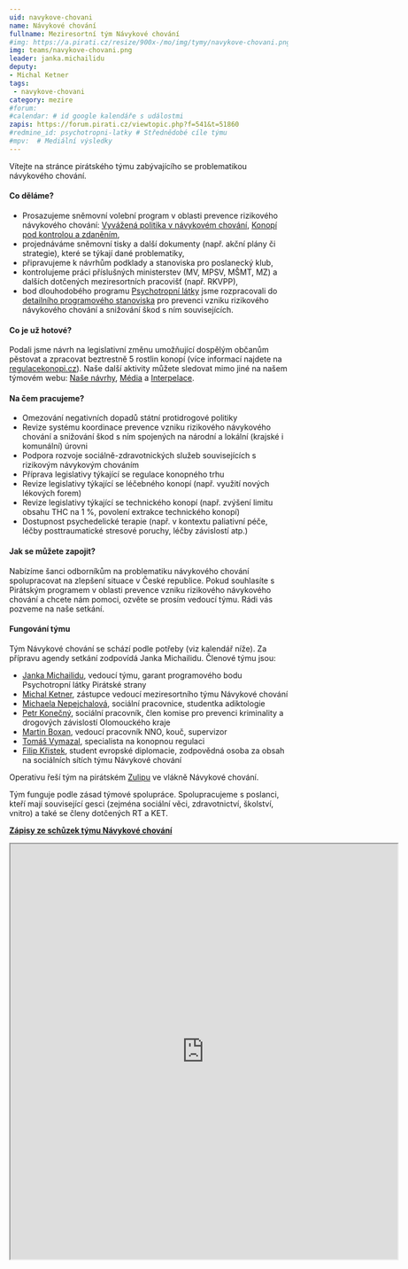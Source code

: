 ```yaml
---
uid: navykove-chovani 
name: Návykové chování
fullname: Meziresortní tým Návykové chování 
#img: https://a.pirati.cz/resize/900x-/mo/img/tymy/navykove-chovani.png
img: teams/navykove-chovani.png
leader: janka.michailidu 
deputy: 
- Michal Ketner
tags:
 - navykove-chovani
category: mezire
#forum:
#calendar: # id google kalendáře s událostmi
zapis: https://forum.pirati.cz/viewtopic.php?f=541&t=51860
#redmine_id: psychotropni-latky # Střednědobé cíle týmu
#mpv:  # Mediální výsledky
---
```


Vítejte na stránce pirátského týmu zabývajícího se problematikou návykového chování.

#### Co děláme?

- Prosazujeme sněmovní volební program v oblasti prevence rizikového návykového chování: [Vyvážená politika v návykovém chování](https://www.piratiastarostove.cz/program/vyvazena-politika-v-navykovem-chovani/), [Konopí pod kontrolou a zdaněním](https://www.piratiastarostove.cz/program/konopi-pod-kontrolou-a-zdanenim/),
- projednáváme sněmovní tisky a další dokumenty (např. akční plány či strategie), které se týkají dané problematiky,
- připravujeme k návrhům podklady a stanoviska pro poslanecký klub,
- kontrolujeme práci příslušných ministerstev (MV, MPSV, MŠMT, MZ) a dalších dotčených meziresortních pracovišť (např. RKVPP),
- bod dlouhodobého programu [Psychotropní látky](https://www.pirati.cz/program/dlouhodoby/psychotropni-latky/) jsme rozpracovali do [detailního programového stanoviska](https://www.pirati.cz/program/temata/stanovisko-navykove-chovani/) pro prevenci vzniku rizikového návykového chování a snižování škod s ním souvisejících.

#### Co je už hotové?

Podali jsme návrh na legislativní změnu umožňující dospělým občanům pěstovat a zpracovat beztrestně 5 rostlin konopí (více informací najdete na 
[regulacekonopi.cz](https://regulacekonopi.cz/)).
Naše další aktivity můžete sledovat mimo jiné na našem týmovém webu: [Naše návrhy](https://navykovi.pirati.cz/nase-navrhy/), [Média](https://navykovi.pirati.cz/nase-vystupy/) a [Interpelace](https://navykovi.pirati.cz/interpelace/).

#### Na čem pracujeme?

- Omezování negativních dopadů státní protidrogové politiky
- Revize systému koordinace prevence vzniku rizikového návykového chování a snižování škod s ním spojených na národní a lokální (krajské i komunální) úrovni
- Podpora rozvoje sociálně-zdravotnických služeb souvisejících s rizikovým návykovým chováním
- Příprava legislativy týkající se regulace konopného trhu
- Revize legislativy týkající se léčebného konopí (např. využití nových lékových forem)
- Revize legislativy týkající se technického konopí (např. zvýšení limitu obsahu THC na 1 %, povolení extrakce technického konopí)
- Dostupnost psychedelické terapie (např. v kontextu paliativní péče, léčby posttraumatické stresové poruchy, léčby závislostí atp.)


#### Jak se můžete zapojit?

Nabízíme šanci odborníkům na problematiku návykového chování spolupracovat na zlepšení situace v České republice. Pokud souhlasíte s Pirátským programem v oblasti prevence vzniku rizikového návykového chování a chcete nám pomoci, ozvěte se prosím vedoucí týmu. Rádi vás pozveme na naše setkání.
#### Fungování týmu

Tým Návykové chování se schází podle potřeby (viz kalendář níže).
Za přípravu agendy setkání zodpovídá Janka Michailidu. Členové týmu jsou:

- [Janka Michailidu](https://lide.pirati.cz/personProfile/152/), vedoucí týmu, garant programového bodu Psychotropní látky Pirátské strany
- [Michal Ketner](https://ustecky.pirati.cz/lide/michal-ketner/), zástupce vedoucí meziresortního týmu Návykové chování
- [Michaela Nepejchalová](https://lide.pirati.cz/personProfile/531/), sociální pracovnice, studentka adiktologie
- [Petr Konečný](https://lide.pirati.cz/personProfile/1427/), sociální pracovník, člen komise pro prevenci kriminality a drogových závislostí Olomouckého kraje
- [Martin Boxan](https://lide.pirati.cz/personProfile/1892/), vedoucí pracovník NNO, kouč, supervizor
- [Tomáš Vymazal](https://www.pirati.cz/lide/tomas-vymazal/), specialista na konopnou regulaci
- [Filip Křistek](https://lide.pirati.cz/profil/2892/), student evropské diplomacie, zodpovědná osoba za obsah na sociálních sítích týmu Návykové chování


Operativu řeší tým na pirátském [Zulipu](https://zulip.pirati.cz) ve vlákně Návykové chování.

Tým funguje podle zásad týmové spolupráce.  Spolupracujeme s poslanci, kteří mají související gesci (zejména sociální věci, zdravotnictví, školství, vnitro) a také se členy dotčených RT a KET.

[**Zápisy ze schůzek týmu Návykové chování**](https://forum.pirati.cz/viewtopic.php?f=541&t=51860)

<iframe width="700" height="750" src="https://mrak.pirati.cz/apps/calendar/embed/DzimSSom36egMXzG"></iframe>
